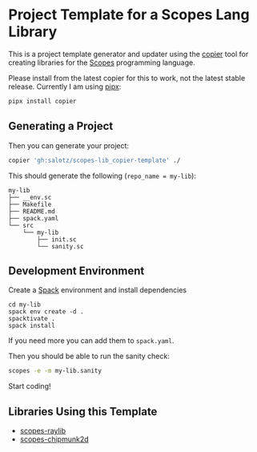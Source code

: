 # Project Template for a Scopes Lang Library

This is a project template generator and updater using the
[copier](https://github.com/copier-org/copier/) tool for creating libraries for the [Scopes](http://scopes.rocks) programming language.

Please install from the latest copier for this to work, not the latest
stable release. Currently I am using
[pipx](https://github.com/pypa/pipx):

```sh
pipx install copier
```


## Generating a Project

Then you can generate your project:

```sh
copier 'gh:salotz/scopes-lib_copier-template' ./
```

This should generate the following (`repo_name = my-lib`):

```
my-lib
├── __env.sc
├── Makefile
├── README.md
├── spack.yaml
└── src
    └── my-lib
        ├── init.sc
        └── sanity.sc
```


## Development Environment

Create a [Spack](https://spack.io/) environment and install
dependencies

```
cd my-lib
spack env create -d .
spacktivate .
spack install
```

If you need more you can add them to `spack.yaml`.

Then you should be able to run the sanity check:

```sh
scopes -e -m my-lib.sanity
```

Start coding!


## Libraries Using this Template

- [scopes-raylib](https://github.com/salotz/raylib-scopes)
- [scopes-chipmunk2d](https://github.com/salotz/scopes-chipmunk2d)
